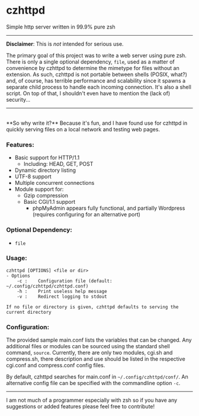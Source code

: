 # czhttpd
Simple http server written in 99.9% pure zsh<br>

---

**Disclaimer**: This is *not* intended for serious use.

The primary goal of this project was to write a web server using pure zsh. There is only a single optional dependency, `file`, used as a matter of convenience by czhttpd to determine the mimetype for files without an extension. As such, czhttpd is not portable between shells (POSIX, what?) and, of course, has terrible performance and scalability since it spawns a separate child process to handle each incoming connection. It's also a shell script. On top of that, I shouldn't even have to mention the (lack of) security...

---  
<br>
**So why write it?** Because it's fun, and I have found use for czhttpd in quickly serving files on a local network and testing web pages.

### Features:
- Basic support for HTTP/1.1
    - Including: HEAD, GET, POST
- Dynamic directory listing
- UTF-8 support
- Multiple concurrent connections
- Module support for:
    - Gzip compression
    - Basic CGI/1.1 support
        - phpMyAdmin appears fully functional, and partially Wordpress (requires configuring for an alternative port)

### Optional Dependency:
- `file`

### Usage:
```
czhttpd [OPTIONS] <file or dir>
- Options
    -c :    Configuration file (default: ~/.config/czhttpd/czhttpd.conf)
    -h :    Print useless help message
    -v :    Redirect logging to stdout

If no file or directory is given, czhttpd defaults to serving the current directory
```

### Configuration:
The provided sample main.conf lists the variables that can be changed. Any additional files or modules can be sourced using the standard shell command, `source`. Currently, there are only two modules, cgi.sh and compress.sh, there description and use should be listed in the respective cgi.conf and compress.conf config files.

By default, czhttpd searches for main.conf in `~/.config/czhttpd/conf/`. An alternative config file can be specified with the commandline option `-c`.

---

I am not much of a programmer especially with zsh so if you have any suggestions or added features please feel free to contribute!
